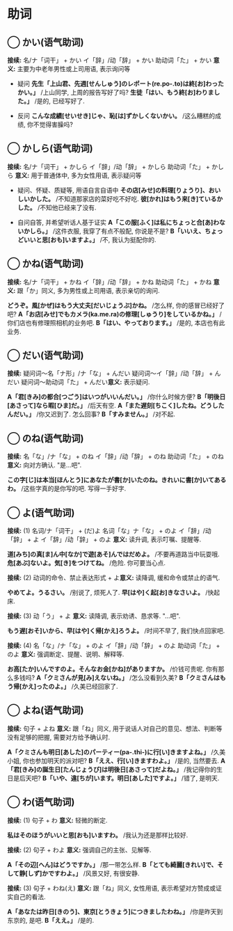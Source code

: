 # 助词

## ◯ かい(语气助词)

**接续:** 名/ナ「词干」 + かい イ「辞」/动「辞」 + かい 助动词「た」 + かい
​**意义:** 主要为中老年男性或上司用语, 表示询问等

- 疑问
  **先生「上山君、先週[せんしゅう]のレポート(re.po-.to)は終[お]わったかい。」** /上山同学, 上周的报告写好了吗?
  **生徒「はい、もう終[お]わりました。」** /是的, 已经写好了.

- 反问
  **こんな成績[せいせき]じゃ、恥[は]ずかしくないかい。** /这么糟糕的成绩, 你不觉得害臊吗?

## ◯ かしら(语气助词)

**接续:** 名/ナ「词干」 + かしら イ「辞」/动「辞」 + かしら 助动词「た」 + かしら
​**意义:** 用于普通体中, 多为女性用语, 表示疑问等

- 疑问、怀疑、质疑等, 用语自言自语中
  **その店[みせ]の料理[りょうり]、おいしいかした。** /不知道那家店的菜好吃不好吃.
  **彼[かれ]はもう来[き]ているかした。** /不知他已经来了没有.

<!--more-->

- 自问自答, 并希望听话人基于证实
  **A「この服[ふく]は私にちょっと合[あ]わないかしら。」** /这件衣服, 我穿了有点不般配, 你说是不是?
  **B「いいえ、ちょっどいいと思[おも]いますよ。」** /不, 我认为挺配你的.

## ◯ かね(语气助词)

**接续:** 名/ナ「词干」 + かね イ「辞」/动「辞」 + かね 助动词「た」 + かね
​**意义:** 跟「か」同义, 多为男性或上司用语, 表示亲切的询问.

**どうぞ。風[かぜ]はもう大丈夫[だいじょうぶ]かね。** /怎么样, 你的感冒已经好了吧?
**A「お店[みせ]でもカメラ(ka.me.ra)の修理[しゅうり]をしているかね。」** /你们店也有修理照相机的业务吧.
**B「はい、やっております。」** /是的, 本店也有此业务.

## ◯ だい(语气助词)

**接续:** 疑问词～名「ナ形」/ナ「な」 + んだい 疑问词～イ「辞」/动「辞」 + んだい 疑问词～助动词「た」 + んだい
​**意义:** 表示疑问.

**A「君[きみ]の都合[つごう]はいつがいいんだい。」** /你什么时候方便?
**B「明後日[あさって]なら暇[ひま]だ。」** /后天有空.
**A「また遅刻[ちこく]したね。どうしたんだい。」** /你又迟到了. 怎么回事?
**B「すみません。」** /对不起.

## ◯ のね(语气助词)

**接续:** 名「な」/ナ「な」 + のね イ「辞」/动「辞」 + のね 助动词「た」 + のね
​**意义:** 向对方确认. "是...吧".

**この字[じ]は本当[ほんとう]にあなたが書[か]いたのね。きれいに書[か]いてあるわ。** /这些字真的是你写的吧. 写得一手好字.

## ◯ よ(语气助词)

**接续:** (1) 名词/ナ「词干」 + (だ)よ 名词「な」ナ「な」 + のよ イ「辞」/动「辞」 + よ イ「辞」/动「辞」 + のよ
​**意义:** 读升调, 表示叮嘱、提醒等.

**道[みち]の真[ま]ん中[なか]で遊[あそ]んではだめよ。** /不要再道路当中玩耍哦.
**危[あぶ]ないよ。気[き]をつけてね。** /危险. 你可要当心点.

**接续:** (2) 动词的命令、禁止表达形式 + よ
​**意义:** 读降调, 缓和命令或禁止的语气.

**やめてよ。うるさい。** /别说了, 烦死人了.
**早[はや]く起[お]きなさいよ。** /快起床.

**接续:** (3) 动「う」 + よ
​**意义:** 读降调, 表示劝诱、恳求等. "...吧".

**もう遅[おそ]いから、早[はや]く帰[かえ]ろうよ。** /时间不早了, 我们快点回家吧.

**接续:** (4) 名「な」/ナ「な」 + のよ イ「辞」/动「辞」 + のよ 助动词「た」 + のよ
​**意义:** 强调断定、提醒、说明、解释等.

**お高[たか]いんですのよ。そんなお金[かね]がありますか。** /价钱可贵呢. 你有那么多钱吗?
**A「クミさんが見[み]えないね。」** /怎么没看到久美?
**B「クミさんはもう帰[かえ]ったのよ。」** /久美已经回家了.

## ◯ よね(语气助词)

**接续:** 句子 + よね
​**意义:** 跟「ね」同义, 用于说话人对自己的意见、想法、判断等没有足够的把握, 需要对方给予确认时.

**A「クミさんも明日[あした]のパーティー(pa-.thi-)に行[い]きますよね。」** /久美小姐, 你也参加明天的派对吧?
**B「ええ、行[い]きますわよ。」** /是的, 当然要去.
**A「君[きみ]の誕生日[たんじょうび]は明後日[あさって]だよね。」** /我记得你的生日是后天吧?
**B「いや、違[ちが]います。明日[あした]ですよ。」** /错了, 是明天.

## ◯ わ(语气助词)

**接续:** (1) 句子 + わ
​**意义:** 轻微的断定.

**私はそのほうがいいと思[おも]いますわ。** /我认为还是那样比较好.

**接续:** (2) 句子 + わよ
​**意义:** 强调自己的主张、见解等.

**A「その辺[へん]はどうですか。」** /那一带怎么样.
**B「とても綺麗[きれい]で、そして静[しず]かですわよ。」** /风景又好, 有很安静.

**接续:** (3) 句子 + わね(え)
​**意义:** 跟「ね」同义, 女性用语, 表示希望对方赞成或证实自己的看法.

**A「あなたは昨日[きのう]、東京[とうきょう]につきましたわね。」** /你是昨天到东京的, 是吧.
**B「ええ。」** /是的.
